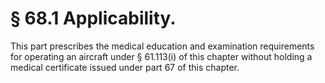 # § 68.1   Applicability.

This part prescribes the medical education and examination requirements for operating an aircraft under § 61.113(i) of this chapter without holding a medical certificate issued under part 67 of this chapter.




